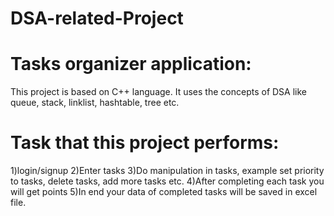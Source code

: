 # DSA-related-Project
# Tasks organizer application: 
This project is based on C++ language. It uses the concepts of DSA like queue, stack, linklist, hashtable, tree etc.
# Task that this project performs:
1)login/signup
2)Enter tasks
3)Do manipulation in tasks, example set priority to tasks, delete tasks, add more tasks etc.
4)After completing each task you will get points
5)In end your data of completed tasks will be saved in excel file.
